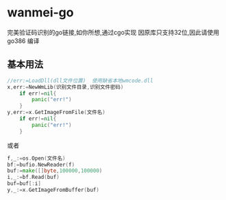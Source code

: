 # wanmei-go
完美验证码识别的go链接,如你所想,通过cgo实现
因原库只支持32位,因此请使用go386 编译
## 基本用法
``` go
//err:=LoadDll(dll文件位置)  使用缺省本地wmcode.dll
x,err:=NewWmLib(识别文件目录,识别文件密码)
	if err!=nil{
		panic("err!")
	}
y,err:=x.GetImageFromFile(文件名)
	if err!=nil{
		panic("err!")
	}
```
	
或者
``` go
f,_:=os.Open(文件名)
bf:=bufio.NewReader(f)
buf:=make([]byte,100000,100000)
i,_:=bf.Read(buf)
buf=buf[:i]
y,_:=x.GetImageFromBuffer(buf)
```
